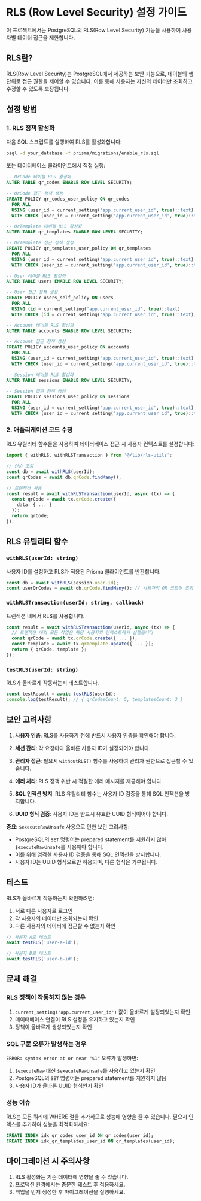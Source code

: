 # RLS (Row Level Security) 설정 가이드

이 프로젝트에서는 PostgreSQL의 RLS(Row Level Security) 기능을 사용하여 사용자별 데이터 접근을 제한합니다.

## RLS란?

RLS(Row Level Security)는 PostgreSQL에서 제공하는 보안 기능으로, 테이블의 행 단위로 접근 권한을 제어할 수 있습니다. 이를 통해 사용자는 자신의 데이터만 조회하고 수정할 수 있도록 보장됩니다.

## 설정 방법

### 1. RLS 정책 활성화

다음 SQL 스크립트를 실행하여 RLS를 활성화합니다:

```bash
psql -d your_database -f prisma/migrations/enable_rls.sql
```

또는 데이터베이스 클라이언트에서 직접 실행:

```sql
-- QrCode 테이블 RLS 활성화
ALTER TABLE qr_codes ENABLE ROW LEVEL SECURITY;

-- QrCode 접근 정책 생성
CREATE POLICY qr_codes_user_policy ON qr_codes
  FOR ALL
  USING (user_id = current_setting('app.current_user_id', true)::text)
  WITH CHECK (user_id = current_setting('app.current_user_id', true)::text);

-- QrTemplate 테이블 RLS 활성화
ALTER TABLE qr_templates ENABLE ROW LEVEL SECURITY;

-- QrTemplate 접근 정책 생성
CREATE POLICY qr_templates_user_policy ON qr_templates
  FOR ALL
  USING (user_id = current_setting('app.current_user_id', true)::text)
  WITH CHECK (user_id = current_setting('app.current_user_id', true)::text);

-- User 테이블 RLS 활성화
ALTER TABLE users ENABLE ROW LEVEL SECURITY;

-- User 접근 정책 생성
CREATE POLICY users_self_policy ON users
  FOR ALL
  USING (id = current_setting('app.current_user_id', true)::text)
  WITH CHECK (id = current_setting('app.current_user_id', true)::text);

-- Account 테이블 RLS 활성화
ALTER TABLE accounts ENABLE ROW LEVEL SECURITY;

-- Account 접근 정책 생성
CREATE POLICY accounts_user_policy ON accounts
  FOR ALL
  USING (user_id = current_setting('app.current_user_id', true)::text)
  WITH CHECK (user_id = current_setting('app.current_user_id', true)::text);

-- Session 테이블 RLS 활성화
ALTER TABLE sessions ENABLE ROW LEVEL SECURITY;

-- Session 접근 정책 생성
CREATE POLICY sessions_user_policy ON sessions
  FOR ALL
  USING (user_id = current_setting('app.current_user_id', true)::text)
  WITH CHECK (user_id = current_setting('app.current_user_id', true)::text);
```

### 2. 애플리케이션 코드 수정

RLS 유틸리티 함수들을 사용하여 데이터베이스 접근 시 사용자 컨텍스트를 설정합니다:

```typescript
import { withRLS, withRLSTransaction } from '@/lib/rls-utils';

// 단순 조회
const db = await withRLS(userId);
const qrCodes = await db.qrCode.findMany();

// 트랜잭션 사용
const result = await withRLSTransaction(userId, async (tx) => {
  const qrCode = await tx.qrCode.create({
    data: { ... }
  });
  return qrCode;
});
```

## RLS 유틸리티 함수

### `withRLS(userId: string)`

사용자 ID를 설정하고 RLS가 적용된 Prisma 클라이언트를 반환합니다.

```typescript
const db = await withRLS(session.user.id);
const userQrCodes = await db.qrCode.findMany(); // 사용자의 QR 코드만 조회
```

### `withRLSTransaction(userId: string, callback)`

트랜잭션 내에서 RLS를 사용합니다.

```typescript
const result = await withRLSTransaction(userId, async (tx) => {
  // 트랜잭션 내의 모든 작업은 해당 사용자의 컨텍스트에서 실행됩니다
  const qrCode = await tx.qrCode.create({ ... });
  const template = await tx.qrTemplate.update({ ... });
  return { qrCode, template };
});
```

### `testRLS(userId: string)`

RLS가 올바르게 작동하는지 테스트합니다.

```typescript
const testResult = await testRLS(userId);
console.log(testResult); // { qrCodesCount: 5, templatesCount: 3 }
```

## 보안 고려사항

1. **사용자 인증**: RLS를 사용하기 전에 반드시 사용자 인증을 확인해야 합니다.

2. **세션 관리**: 각 요청마다 올바른 사용자 ID가 설정되어야 합니다.

3. **관리자 접근**: 필요시 `withoutRLS()` 함수를 사용하여 관리자 권한으로 접근할 수 있습니다.

4. **에러 처리**: RLS 정책 위반 시 적절한 에러 메시지를 제공해야 합니다.

5. **SQL 인젝션 방지**: RLS 유틸리티 함수는 사용자 ID 검증을 통해 SQL 인젝션을 방지합니다.

6. **UUID 형식 검증**: 사용자 ID는 반드시 유효한 UUID 형식이어야 합니다.

**중요**: `$executeRawUnsafe` 사용으로 인한 보안 고려사항:

- PostgreSQL의 `SET` 명령어는 prepared statement를 지원하지 않아 `$executeRawUnsafe`를 사용해야 합니다.
- 이를 위해 엄격한 사용자 ID 검증을 통해 SQL 인젝션을 방지합니다.
- 사용자 ID는 UUID 형식으로만 허용되며, 다른 형식은 거부됩니다.

## 테스트

RLS가 올바르게 작동하는지 확인하려면:

1. 서로 다른 사용자로 로그인
2. 각 사용자의 데이터만 조회되는지 확인
3. 다른 사용자의 데이터에 접근할 수 없는지 확인

```typescript
// 사용자 A로 테스트
await testRLS('user-a-id');

// 사용자 B로 테스트
await testRLS('user-b-id');
```

## 문제 해결

### RLS 정책이 작동하지 않는 경우

1. `current_setting('app.current_user_id')` 값이 올바르게 설정되었는지 확인
2. 데이터베이스 연결이 RLS 설정을 유지하고 있는지 확인
3. 정책이 올바르게 생성되었는지 확인

### SQL 구문 오류가 발생하는 경우

`ERROR: syntax error at or near "$1"` 오류가 발생하면:

1. `$executeRaw` 대신 `$executeRawUnsafe`를 사용하고 있는지 확인
2. PostgreSQL의 `SET` 명령어는 prepared statement를 지원하지 않음
3. 사용자 ID가 올바른 UUID 형식인지 확인

### 성능 이슈

RLS는 모든 쿼리에 WHERE 절을 추가하므로 성능에 영향을 줄 수 있습니다. 필요시 인덱스를 추가하여 성능을 최적화하세요:

```sql
CREATE INDEX idx_qr_codes_user_id ON qr_codes(user_id);
CREATE INDEX idx_qr_templates_user_id ON qr_templates(user_id);
```

## 마이그레이션 시 주의사항

1. RLS 활성화는 기존 데이터에 영향을 줄 수 있습니다.
2. 프로덕션 환경에서는 충분한 테스트 후 적용하세요.
3. 백업을 먼저 생성한 후 마이그레이션을 실행하세요.
